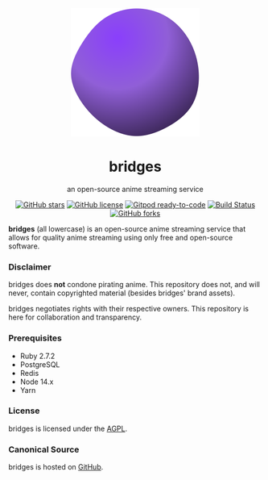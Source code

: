 <div align="center">
  <img src="https://github.com/bridges-anime/bridges/raw/master/app/assets/images/logo.svg" alt="bridges logo" width="256px" />

  <h1>bridges</h1>

  <p>an open-source anime streaming service</p>

  <a href="https://github.com/bridges-anime/bridges/stargazers"><img alt="GitHub stars" src="https://img.shields.io/github/stars/bridges-anime/bridges"></a> <a href="https://github.com/bridges-anime/bridges/blob/master/LICENSE"><img alt="GitHub license" src="https://img.shields.io/github/license/bridges-anime/bridges"></a> <a href="https://gitpod.io/#https://github.com/themintfarm/forecast"><img alt="Gitpod ready-to-code" src="https://img.shields.io/badge/Gitpod-ready--to--code-blue?logo=gitpod"></a> <a href="https://travis-ci.com/bridges-anime/bridges"><img alt="Build Status" src="https://img.shields.io/travis/com/bridges-anime/bridges"></a> <a href="https://github.com/bridges-anime/bridges/network"><img alt="GitHub forks" src="https://img.shields.io/github/forks/bridges-anime/bridges"></a>
</div>

**bridges** (all lowercase) is an open-source anime streaming service that allows for quality anime streaming using only free and open-source software.

### Disclaimer

bridges does **not** condone pirating anime. This repository does not, and will never, contain copyrighted material (besides bridges' brand assets).

bridges negotiates rights with their respective owners. This repository is here for collaboration and transparency.

### Prerequisites

- Ruby 2.7.2
- PostgreSQL
- Redis
- Node 14.x
- Yarn

### License

bridges is licensed under the [AGPL](LICENSE).

### Canonical Source

bridges is hosted on [GitHub].

[GitHub]: https://github.com/bridges-anime/bridges
